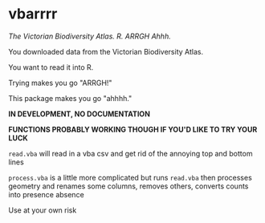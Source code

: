 # vbarrrr

*The Victorian Biodiversity Atlas. R. ARRGH Ahhh.*

You downloaded data from the Victorian Biodiversity Atlas.

You want to read it into R.

Trying makes you go "ARRGH!"

This package makes you go "ahhhh."


**IN DEVELOPMENT, NO DOCUMENTATION**

**FUNCTIONS PROBABLY WORKING THOUGH IF YOU'D LIKE TO TRY YOUR LUCK**

`read.vba` will read in a vba csv and get rid of the annoying top and bottom lines

`process.vba` is a little more complicated but runs `read.vba` then processes geometry and renames some columns, removes others, converts counts into presence absence

Use at your own risk
